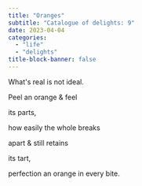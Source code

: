 ```yaml
---
title: "Oranges"
subtitle: "Catalogue of delights: 9"
date: 2023-04-04
categories:
  - "life"
  - "delights"
title-block-banner: false
---
```


What's real
is not
ideal.

Peel
an orange
& feel

its parts,

how easily
the whole
breaks

apart
& still
retains

its tart,

perfection
an orange
in every bite.
